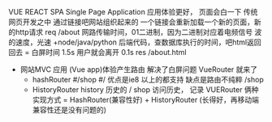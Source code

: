VUE REACT SPA Single Page Application 应用体验更好， 页面会白一下
传统网页开发之中  通过链接吧网站组织起来的  一个链接会重新加载一个新的页面，新的http请求 
 req /about 
 网路传输时间，01二进制，因为二进制对应着电频信号 波的速度，光速  +node/java/python 后端代码，查数据库执行的时间，吧html返回回去  =  白屏时间
 1.5s 用户就会离开  0.1s
 res /about.html

 - 网站MVC  应用 (Vue app)体验产生路由  解决了白屏问题
   VueRouter 就来了
   - hashRouter
     #/shop  #/
     优点是ie8 以上的都支持
     缺点是路由不纯粹    /shop
   - HistoryRouter  history 历史的 / shop  访问历史， 记录
     VUERouter  俩种实现方式 = HashRouter(兼容性好) + HistoryRouter (长得好，再移动端兼容性还是没有问题的)